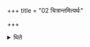+++
title = "02 चित्रान्तमित्यर्थः"

+++

<details><summary>थिते</summary>

2. The meaning (of this expression) is (a cloth) with the end (fringes) of variegated colours. 
</details>
